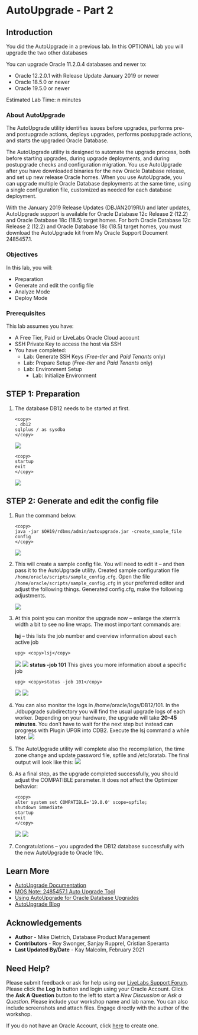 # AutoUpgrade - Part 2

## Introduction

You did the AutoUpgrade in a previous lab.  In this OPTIONAL lab you will upgrade the two other databases

You can upgrade Oracle 11.2.0.4 databases and newer to:
- Oracle 12.2.0.1 with Release Update January 2019 or newer
- Oracle 18.5.0 or newer
- Oracle 19.5.0 or newer

Estimated Lab Time: n minutes

### About AutoUpgrade
The AutoUpgrade utility identifies issues before upgrades, performs pre- and postupgrade actions, deploys upgrades, performs postupgrade actions, and starts the upgraded Oracle Database.

The AutoUpgrade utility is designed to automate the upgrade process, both before starting upgrades, during upgrade deployments, and during postupgrade checks and configuration migration. You use AutoUpgrade after you have downloaded binaries for the new Oracle Database release, and set up new release Oracle homes. When you use AutoUpgrade, you can upgrade multiple Oracle Database deployments at the same time, using a single configuration file, customized as needed for each database deployment.

With the January 2019 Release Updates (DBJAN2019RU) and later updates, AutoUpgrade support is available for Oracle Database 12c Release 2 (12.2) and Oracle Database 18c (18.5) target homes. For both Oracle Database 12c Release 2 (12.2) and Oracle Database 18c (18.5) target homes, you must download the AutoUpgrade kit from My Oracle Support Document 2485457.1.

### Objectives

In this lab, you will:
* Preparation
* Generate and edit the config file
* Analyze Mode
* Deploy Mode

### Prerequisites
This lab assumes you have:
- A Free Tier, Paid or LiveLabs Oracle Cloud account
- SSH Private Key to access the host via SSH
- You have completed:
    - Lab: Generate SSH Keys (*Free-tier* and *Paid Tenants* only)
    - Lab: Prepare Setup (*Free-tier* and *Paid Tenants* only)
    - Lab: Environment Setup
		- Lab: Initialize Environment

## **STEP 1**: Preparation

1. The database DB12 needs to be started at first.
    ````
    <copy>
    . db12
    sqlplus / as sysdba
    </copy>
    ````
    ![](./images/upgrade_19c_1.png " ")

    ````
    <copy>
    startup
    exit
    </copy>
    ````
    ![](./images/upgrade_19c_2.png " ")

## **STEP 2**: Generate and edit the config file

1. Run the command below.

    ````
    <copy>
    java -jar $OH19/rdbms/admin/autoupgrade.jar -create_sample_file config
    </copy>
    ````
    ![](./images/upgrade_19c_3.png " ")

2. This will create a sample config file. You will need to edit it – and then pass it to the AutoUpgrade utility.  Created sample configuration file `/home/oracle/scripts/sample_config.cfg`.  Open the file `/home/oracle/scripts/sample_config.cfg` in your preferred editor and adjust the following things.  Generated config.cfg, make the following adjustments.

    ![](./images/upgrade_19c_4.png " ")
   
    <!-- ````
    #Global configurations
    #Autoupgrade's global directory, ...
    #temp files created and other ...
    #send here
    global.autoupg_log_dir=/default/...

    #
    # Database number 1
    #
    upg1.dbname=employee
    upg1.start_time=NOW
    upg1.source_home=/u01/...
    upg1.target_home=/u01/...
    upg1.sid=emp
    upg1.log_dir=/scratch/auto
    upg1.upgrade_node=node1
    upg1.target_version=19.1
    #upg1.run_utlrp=yes
    #upg1.timezone_upg=yes

 -->
    ````
    #Global configurations
    #Autoupgrade's global directory, ...
    #temp files created and other ...
    #send here
    global.autoupg_log_dir=/home/oracle/logs


    #
    # Database number 1
    #
    upg1.dbname=DB12
    upg1.start_time=NOW
    upg1.source_home=/u01/app/oracle/product/12.2.0.1
    upg1.target_home=/u01/app/oracle/product/19
    upg1.sid=DB12
    upg1.log_dir=/home/oracle/logs
    upg1.upgrade_node=localhost
    upg1.target_version=19
    upg1.restoration=no
    ````
    ![](./images/upgrade_19c_5.png " ")

3. Then save the file as config.cfg to /home/oracle/scripts.  
    
    ````
    <copy>
    mv /home/oracle/sample_config.cfg /home/oracle/scripts/config.cfg
    </copy>
    ````

    If you don’t want to edit the file by yourself, there’s a config file for DB12 stored already:

    ````
    <copy>
    cat /home/oracle/scripts/DB12.cfg
    </copy>
     ````
    Just ensure that you adjust the below calls to call DB12.cfg instead of config.cfg.

##  **STEP 3**: Analyze

1. You could run the autoupgrade directly, but it is best practice to run an analyze at first. Once the analyze phase is passed without issues, the database can be upgraded automatically.

    ````
    <copy>
    java -jar $OH19/rdbms/admin/autoupgrade.jar -config /home/oracle/scripts/config.cfg -mode analyze
    </copy>
    ````
    You will see this output below.
    ![](./images/upgrade_19c_6.png " ")

## **STEP 4**: Deploy mode

1. When you initiate the upgrade now with -mode deploy, the tool will repeat the analyze phase, but add the fixups, upgrade and postupgrade steps.

    ````
    <copy>
    java -jar $OH19/rdbms/admin/autoupgrade.jar -config /home/oracle/scripts/config.cfg -mode deploy
    </copy>
    ````
    ![](./images/upgrade_19c_7.png " ")

2. You will see this output:

    ![](./images/upgrade_19c_8.png " ")

    <!-- ````
    Autoupgrade tool launched with default options
    +--------------------------------+
    | Starting AutoUpgrade execution |
    +--------------------------------+
    1 databases will be processed
    Type 'help' to list console commands
    upg>

    ```` -->

3. At this point you can monitor the upgrade now – enlarge the xterm’s width a bit to see no line wraps.  The most important commands are:

    **lsj** – this lists the job number and overview information about each active job
    ````
    upg> <copy>lsj</copy>
    ````
    ![](./images/upgrade_19c_8.png " ")
    ![](./images/upgrade_19c_9.png " ")
    **status -job 101** This gives you more information about a specific job
    ````
    upg> <copy>status -job 101</copy>
    ````
    ![](./images/upgrade_19c_10.png " ")
    ![](./images/upgrade_19c_11.png " ")
    

4. You can also monitor the logs in /home/oracle/logs/DB12/101. In the ./dbupgrade subdirectory you will find the usual upgrade logs of each worker.  Depending on your hardware, the upgrade will take **20-45 minutes**. You don’t have to wait for the next step but instead can progress with Plugin UPGR into CDB2.  Execute the lsj command a while later.
    ![](./images/upgrade_19c_12.png " ")

5. The AutoUpgrade utility will complete also the recompilation, the time zone change and update password file, spfile and /etc/oratab.  The final output will look like this:
    ![](./images/upgrade_19c_13.png " ")


6. As a final step, as the upgrade completed successfully, you should adjust the COMPATIBLE parameter. It does not affect the Optimizer behavior:

    ````
    <copy>
    alter system set COMPATIBLE='19.0.0' scope=spfile;
    shutdown immediate
    startup
    exit
    </copy>
    ````
    ![](./images/upgrade_19c_14.png " ")
    ![](./images/upgrade_19c_15.png " ")

7. Congratulations – you upgraded the DB12 database successfully with the new AutoUpgrade to Oracle 19c.


## Learn More

* [AutoUpgrade Documentation](https://docs.oracle.com/en/database/oracle/oracle-database/19/upgrd/about-oracle-database-autoupgrade.html#GUID-3FCFB2A6-4617-4783-828A-41BD635FC88C)
* [MOS Note: 2485457.1 Auto Upgrade Tool](https://support.oracle.com/epmos/faces/DocumentDisplay?id=2485457.1)
* [Using AutoUpgrade for Oracle Database Upgrades](https://docs.oracle.com/en/database/oracle/oracle-database/19/upgrd/using-autoupgrade-oracle-database-upgrades.html#GUID-71883C8C-7A34-4E93-8955-040CB04F2109)
* [AutoUpgrade Blog](https://mikedietrichde.com/2019/04/29/the-new-autoupgrade-utility-in-oracle-19c/)

## Acknowledgements
* **Author** - Mike Dietrich, Database Product Management
* **Contributors** -  Roy Swonger, Sanjay Rupprel, Cristian Speranta
* **Last Updated By/Date** - Kay Malcolm, February 2021

## Need Help?
Please submit feedback or ask for help using our [LiveLabs Support Forum](https://community.oracle.com/tech/developers/categories/database-19c). Please click the **Log In** button and login using your Oracle Account. Click the **Ask A Question** button to the left to start a *New Discussion* or *Ask a Question*.  Please include your workshop name and lab name.  You can also include screenshots and attach files.  Engage directly with the author of the workshop.

If you do not have an Oracle Account, click [here](https://profile.oracle.com/myprofile/account/create-account.jspx) to create one.
